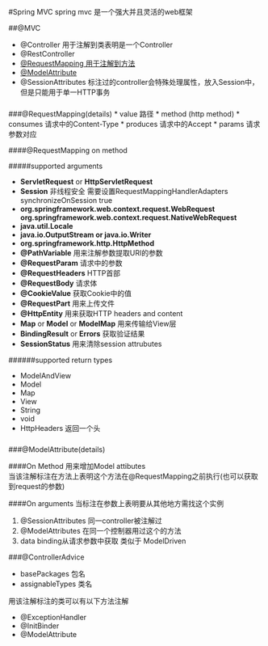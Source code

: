 #Spring MVC
spring mvc 是一个强大并且灵活的web框架

##@MVC
* @Controller  用于注解到类表明是一个Controller
* @RestController 
* [@RequestMapping 用于注解到方法](#rm)
* [@ModelAttribute](#mt)
* @SessionAttributes 标注过的controller会特殊处理属性，放入Session中，但是只能用于单一HTTP事务


<h5 id='rm'></h5>
###@RequestMapping(details)
* value 路径
* method (http method)
* consumes 请求中的Content-Type
* produces 请求中的Accept
* params 请求参数对应

####@RequestMapping on method

#####supported arguments
* **ServletRequest** or **HttpServletRequest**  
* **Session** 非线程安全 需要设置RequestMappingHandlerAdapters synchronizeOnSession true  
* **org.springframework.web.context.request.WebRequest org.springframework.web.context.request.NativeWebRequest**  
* **java.util.Locale**  
* **java.io.OutputStream or java.io.Writer**  
* **org.springframework.http.HttpMethod**  
* **@PathVariable** 用来注解参数提取URI的参数  
* **@RequestParam** 请求中的参数  
* **@RequestHeaders** HTTP首部  
* **@RequestBody** 请求体  
* **@CookieValue** 获取Cookie中的值
* **@RequestPart** 用来上传文件  
* **@HttpEntity** 用来获取HTTP headers and content  
* **Map** or **Model** or **ModelMap** 用来传输给View层  
* **BindingResult** or **Errors** 获取验证结果  
* **SessionStatus** 用来清除session attrubutes

######supported return types
* ModelAndView
* Model
* Map
* View
* String
* void
* HttpHeaders 返回一个头


<h5 id='mt'></h5>
###@ModelAttribute(details)

####On Method
用来增加Model attibutes  
当该注解标注在方法上表明这个方法在@RequestMapping之前执行(也可以获取到request的参数)

####On arguments
当标注在参数上表明要从其他地方需找这个实例  
1.  @SessionAttributes 同一controller被注解过  
2.  @ModelAttributes 在同一个控制器用过这个的方法  
3.  data binding从请求参数中获取 类似于 ModelDriven 

###@ControllerAdvice

* basePackages 包名
* assignableTypes 类名


用该注解标注的类可以有以下方法注解
* @ExceptionHandler
* @InitBinder  
* @ModelAttribute
